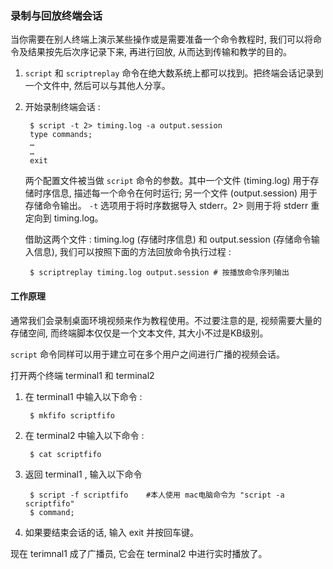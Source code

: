 ### 录制与回放终端会话

当你需要在别人终端上演示某些操作或是需要准备一个命令教程时, 我们可以将命令及结果按先后次序记录下来, 再进行回放, 从而达到传输和教学的目的。

1. `script` 和 `scriptreplay` 命令在绝大数系统上都可以找到。把终端会话记录到一个文件中, 然后可以与其他人分享。

2. 开始录制终端会话 : 

        $ script -t 2> timing.log -a output.session
        type commands;
        …
        …
        exit
        
    两个配置文件被当做 `script` 命令的参数。其中一个文件 (timing.log) 用于存储时序信息, 描述每一个命令在何时运行; 另一个文件 (output.session) 用于存储命令输出。 `-t` 选项用于将时序数据导入 stderr。2> 则用于将 stderr 重定向到 timing.log。
    
    借助这两个文件 : timing.log (存储时序信息) 和 output.session (存储命令输入信息), 我们可以按照下面的方法回放命令执行过程 : 
    
        $ scriptreplay timing.log output.session # 按播放命令序列输出
        
#### 工作原理

通常我们会录制桌面环境视频来作为教程使用。不过要注意的是, 视频需要大量的存储空间, 而终端脚本仅仅是一个文本文件, 其大小不过是KB级别。

`script` 命令同样可以用于建立可在多个用户之间进行广播的视频会话。

打开两个终端 terminal1 和 terminal2

1. 在 terminal1 中输入以下命令 : 

        $ mkfifo scriptfifo
        
2. 在 terminal2 中输入以下命令 : 

        $ cat scriptfifo
        
3. 返回 terminal1 , 输入以下命令

        $ script -f scriptfifo    #本人使用 mac电脑命令为 "script -a scriptfifo"
        $ command;
        
4. 如果要结束会话的话, 输入 exit 并按回车键。

现在 terimnal1 成了广播员, 它会在 terminal2 中进行实时播放了。